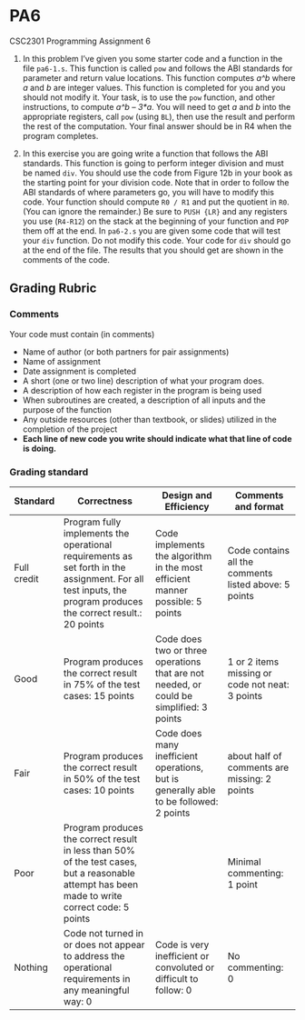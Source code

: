 # PA6
CSC2301 Programming Assignment 6

1. In this problem I’ve given you some starter code and a function in the file `pa6-1.s`.  This function is called `pow` and follows the ABI standards for parameter and return value locations.  This function computes *a^b* where *a* and *b* are integer values.  This function is completed for you and you should not modify it.  Your task, is to use the `pow` function, and other instructions, to compute *a^b – 3\*a*.  You will need to get *a* and *b* into the appropriate registers, call `pow` (using `BL`), then use the result and perform the rest of the computation. Your final answer should be in R4 when the program completes.

2. In this exercise you are going write a function that follows the ABI standards.  This function is going to perform integer division and must be named `div`.  You should use the code from Figure 12b in your book as the starting point for your division code.  Note that in order to follow the ABI standards of where parameters go, you will have to modify this code.  Your function should compute `R0 / R1` and put the quotient in `R0`.  (You can ignore the remainder.)  Be sure to `PUSH {LR}` and any registers you use (`R4-R12`) on the stack at the beginning of your function and `POP` them off at the end.  In `pa6-2.s` you are given some code that will test your `div` function.  Do not modify this code.  Your code for `div` should go at the end of the file.  The results that you should get are shown in the comments of the code.

## Grading Rubric

### Comments
Your code must contain (in comments)
 * Name of author (or both partners for pair assignments)
 * Name of assignment
 * Date assignment is completed
 * A short (one or two line) description of what your program does.
 * A description of how each register in the program is being used
 * When subroutines are created, a description of all inputs and the purpose of the function
 * Any outside resources (other than textbook, or slides) utilized in the completion of the project
 * __Each line of new code you write should indicate what that line of code is doing.__

### Grading standard

| Standard | Correctness | Design and Efficiency | Comments and format |
|----------|-------------|-----------------------|---------------------|
|Full credit|Program fully implements the operational requirements as set forth in the assignment.  For all test inputs, the program produces the correct result.: 20 points | Code implements the algorithm in the most efficient manner possible: 5 points | Code contains all the  comments listed above: 5 points |
| Good | Program produces the correct result in 75% of the test cases: 15 points | Code does two or three operations that are not needed, or could be simplified: 3 points | 1 or 2 items missing or code not neat: 3 points |
| Fair | Program produces the correct result in 50% of the test cases: 10 points | Code does many inefficient operations, but is generally able to be followed:  2 points | about half of comments are missing: 2 points |
| Poor | Program produces the correct result in less than 50% of the test cases, but a reasonable attempt has been made to write correct code: 5 points | | Minimal commenting: 1 point |
| Nothing | Code not turned in or does not appear to address the operational requirements in any meaningful way: 0 | Code is very inefficient or convoluted or difficult to follow: 0 | No commenting: 0 |
